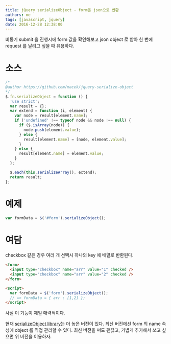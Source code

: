 ```yaml
---
title: jQuery serializeObject - form을 json으로 변환
authors: me
tags: [javascript, jquery]
date: 2016-12-28 12:38:00
---
```


비동기 submit 을 진행시에 form 값을 확인해보고 json object 로 받아 한 번에 request 를 날리고 싶을 때 유용하다.

# 소스

```js
/*
@author https://github.com/macek/jquery-serialize-object
*/
$.fn.serializeObject = function () {
  'use strict';
  var result = {};
  var extend = function (i, element) {
    var node = result[element.name];
    if ('undefined' !== typeof node && node !== null) {
      if ($.isArray(node)) {
        node.push(element.value);
      } else {
        result[element.name] = [node, element.value];
      }
    } else {
      result[element.name] = element.value;
    }
  };

  $.each(this.serializeArray(), extend);
  return result;
};
```

# 예제

```javascript
var formData = $('#form').serializeObject();
```

# 여담

checkbox 같은 경우 여러 개 선택시 하나의 key 에 배열로 반환된다.

```html
<form>
  <input type="checkbox" name="arr" value="1" checked />
  <input type="checkbox" name="arr" value="2" checked />
</form>

<script>
  var formData = $('form').serializeObject();
  // => formData = { arr : [1,2] };
</script>
```

사실 이 기능이 제일 매력적이다.

현재 [serializeObject library](https://github.com/macek/jquery-serialize-object)는 더 높은 버전이 있다.
최신 버전에선 form 의 name 속성에 object 를 직접 관리할 수 있다.
최신 버전을 써도 괜찮고, 가볍게 추가해서 쓰고 싶으면 위 버전을 이용하자.
